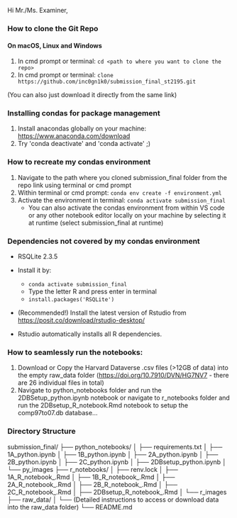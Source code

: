 Hi Mr./Ms. Examiner,


### How to clone the Git Repo 

#### On macOS, Linux and Windows

1. In cmd prompt or terminal: `cd <path to where you want to clone the repo>`
2. In cmd prompt or terminal: `clone https://github.com/inc0gn1k0/submission_final_st2195.git`

(You can also just download it directly from the same link)


### Installing condas for package management

1. Install anacondas globally on your machine: https://www.anaconda.com/download
2. Try 'conda deactivate' and 'conda activate' ;)


###  How to recreate my condas environment

1. Navigate to the path where you cloned submission_final folder from the repo link using terminal or cmd prompt
2. Within terminal or cmd prompt: `conda env create -f environment.yml`
3. Activate the environment in terminal: `conda activate submission_final`
	- You can also activate the condas environment from within VS code or any other notebook editor locally on your machine by selecting it at runtime (select submission_final at runtime)

### Dependencies not covered by my condas environment

- RSQLite 2.3.5
- Install it by:
	- `conda activate submission_final`
	- Type the letter R and press enter in terminal
	- `install.packages('RSQLite')`
	
- (Recommended!) Install the latest version of Rstudio from https://posit.co/download/rstudio-desktop/ 
- Rstudio automatically installs all R dependencies.


### How to seamlessly run the notebooks:

1. Download or Copy the Harvard Dataverse .csv files (>12GB of data) into the empty raw_data folder (https://doi.org/10.7910/DVN/HG7NV7 - there are 26 individual files in total)
2. Navigate to python_notebooks folder and run the 2DBSetup_python.ipynb notebook or navigate to r_notebooks folder and run the 2DBsetup_R_notebook.Rmd notebook to setup the comp97to07.db database...



### Directory Structure

submission_final/
├── python_notebooks/
│   ├── requirements.txt
│   ├── 1A_python.ipynb
│   ├── 1B_python.ipynb
│   ├── 2A_python.ipynb
│   ├── 2B_python.ipynb
│   ├── 2C_python.ipynb
│   ├── 2DBsetup_python.ipynb
│   └── py_images
├── r_notebooks/
│   ├── renv.lock
│   ├── 1A_R_notebook_.Rmd
│   ├── 1B_R_notebook_.Rmd
│   ├── 2A_R_notebook_.Rmd
│   ├── 2B_R_notebook_.Rmd
│   ├── 2C_R_notebook_.Rmd
│   ├── 2DBsetup_R_notebook_.Rmd
│   └── r_images
├── raw_data/
│   └── (Detailed instructions to access or download data into the raw_data folder)
└── README.md
